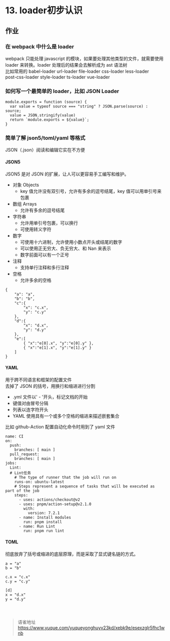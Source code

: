 # 13. loader初步认识
## 作业

### 在 webpack 中什么是 loader

webpack 只能处理 javascript 的模块，如果要处理其他类型的文件，就需要使用 loader 来转换。loader 处理后的结果会去解析成为 ast 语法树  
比如常用的 babel-loader url-loader file-loader css-loader less-loader  
post-css-loader style-loader ts-loader vue-loader

### 如何写一个最简单的 loader，比如 JSON Loader

```
module.exports = function (source) {
  var value = typeof source === "string" ? JSON.parse(source) : source;
  value = JSON.stringify(value)
  return `module.exports = ${value}`;
}
```

### 简单了解 json5/toml/yaml 等格式

JSON（.json）阅读和编辑它实在不方便

#### JSON5

JSON5 是对 JSON 的扩展，让人可以更容易手工编写和维护。

- 对象 Objects
  - key 值允许没有双引号，允许有多余的逗号结尾，key 值可以用单引号来包裹
- 数组 Arrays
  - 允许有多余的逗号结尾
- 字符串
  - 允许用单引号包裹，可以换行
  - 可使用转义字符
- 数字
  - 可使用十六进制，允许使用小数点开头或结尾的数字
  - 可以使用正无穷大、负无穷大、和 Nan 来表示
  - 数字前面可以有一个正号
- 注释
  - 支持单行注释和多行注释
- 空格
  - 允许多余的空格

```
{
    "a": "a",
    "b": "b",
    "c":{
        "x": "c.x",
        "y": "c.y"
    },
    "d":{
        "x": "d.x",
        "y": "d.y"
    },
    "e":[
        { "x":"e[0].x", "y":"e[0].y" },
        { "x":"e[1].x", "y":"e[1].y" }
    ]
}
```

#### YAML

用于跨不同语言和框架的配置文件  
去掉了 JSON 的括号，用换行和缩进进行分割

- .yml 文件以' - '开头，标记文档的开始
- 键值对由冒号分隔
- 列表以连字符开头
- YAML 使用具有一个或多个空格的缩进来描述嵌套集合

比如 github-Action 配置自动化命令时用到了 yaml 文件

```
name: CI
on:
  push:
    branches: [ main ]
  pull_request:
    branches: [ main ]
jobs:
  Lint:
  # Lint任务
    # The type of runner that the job will run on
    runs-on: ubuntu-latest
    # Steps represent a sequence of tasks that will be executed as part of the job
    steps:
      - uses: actions/checkout@v2
      - uses: pnpm/action-setup@v2.1.0
        with:
          version: 7.2.1
      - name: Install modules
        run: pnpm install
      - name: Run Lint
        run: pnpm run lint
```

#### TOML

彻底放弃了括号或缩进的底层原理，而是采取了显式键名链的方式。

```
a = "a"
b = "b"

c.x = "c.x"
c.y = "c.y"

[d]
x = "d.x"
y = "d.y"
```

###

<br>
  
> 语雀地址 https://www.yuque.com/yuqueyonghuyv23kd/xebk9e/esexzglr5fhc1wnb